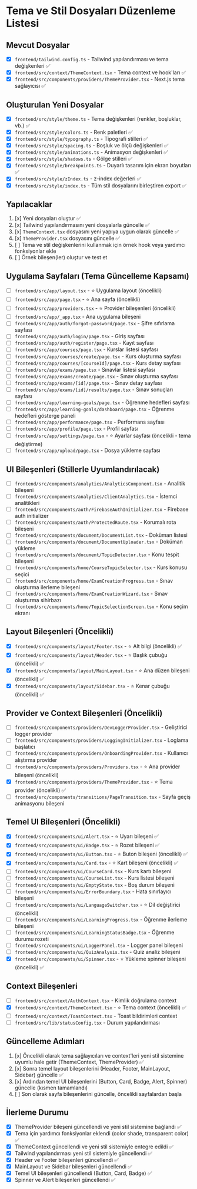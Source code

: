 # Tema ve Stil Dosyaları Düzenleme Listesi

## Mevcut Dosyalar

- [x] `frontend/tailwind.config.ts` - Tailwind yapılandırması ve tema değişkenleri ✅
- [x] `frontend/src/context/ThemeContext.tsx` - Tema context ve hook'ları ✅
- [x] `frontend/src/components/providers/ThemeProvider.tsx` - Next.js tema sağlayıcısı ✅

## Oluşturulan Yeni Dosyalar

- [x] `frontend/src/style/theme.ts` - Tema değişkenleri (renkler, boşluklar, vb.) ✅
- [x] `frontend/src/style/colors.ts` - Renk paletleri ✅
- [x] `frontend/src/style/typography.ts` - Tipografi stilleri ✅
- [x] `frontend/src/style/spacing.ts` - Boşluk ve ölçü değişkenleri ✅
- [x] `frontend/src/style/animations.ts` - Animasyon değişkenleri ✅
- [x] `frontend/src/style/shadows.ts` - Gölge stilleri ✅
- [x] `frontend/src/style/breakpoints.ts` - Duyarlı tasarım için ekran boyutları ✅
- [x] `frontend/src/style/zIndex.ts` - z-index değerleri ✅
- [x] `frontend/src/style/index.ts` - Tüm stil dosyalarını birleştiren export ✅

## Yapılacaklar

1. [x] Yeni dosyaları oluştur ✅
2. [x] Tailwind yapılandırmasını yeni dosyalarla güncelle ✅
3. [x] `ThemeContext.tsx` dosyasını yeni yapıya uygun olarak güncelle ✅
4. [x] `ThemeProvider.tsx` dosyasını güncelle ✅
5. [ ] Tema ve stil değişkenlerini kullanmak için örnek hook veya yardımcı fonksiyonlar ekle
6. [ ] Örnek bileşen(ler) oluştur ve test et

## Uygulama Sayfaları (Tema Güncelleme Kapsamı)

- [ ] `frontend/src/app/layout.tsx` - ⭐ Uygulama layout (öncelikli)
- [ ] `frontend/src/app/page.tsx` - ⭐ Ana sayfa (öncelikli)
- [ ] `frontend/src/app/providers.tsx` - ⭐ Provider bileşenleri (öncelikli)
- [ ] `frontend/src/app/_app.tsx` - Ana uygulama bileşeni
- [ ] `frontend/src/app/auth/forgot-password/page.tsx` - Şifre sıfırlama sayfası
- [ ] `frontend/src/app/auth/login/page.tsx` - Giriş sayfası
- [ ] `frontend/src/app/auth/register/page.tsx` - Kayıt sayfası
- [ ] `frontend/src/app/courses/page.tsx` - Kurslar listesi sayfası
- [ ] `frontend/src/app/courses/create/page.tsx` - Kurs oluşturma sayfası
- [ ] `frontend/src/app/courses/[courseId]/page.tsx` - Kurs detay sayfası
- [ ] `frontend/src/app/exams/page.tsx` - Sınavlar listesi sayfası
- [ ] `frontend/src/app/exams/create/page.tsx` - Sınav oluşturma sayfası
- [ ] `frontend/src/app/exams/[id]/page.tsx` - Sınav detay sayfası
- [ ] `frontend/src/app/exams/[id]/results/page.tsx` - Sınav sonuçları sayfası
- [ ] `frontend/src/app/learning-goals/page.tsx` - Öğrenme hedefleri sayfası
- [ ] `frontend/src/app/learning-goals/dashboard/page.tsx` - Öğrenme hedefleri gösterge paneli
- [ ] `frontend/src/app/performance/page.tsx` - Performans sayfası
- [ ] `frontend/src/app/profile/page.tsx` - Profil sayfası
- [ ] `frontend/src/app/settings/page.tsx` - ⭐ Ayarlar sayfası (öncelikli - tema değiştirme)
- [ ] `frontend/src/app/upload/page.tsx` - Dosya yükleme sayfası

## UI Bileşenleri (Stillerle Uyumlandırılacak)

- [ ] `frontend/src/components/analytics/AnalyticsComponent.tsx` - Analitik bileşeni
- [ ] `frontend/src/components/analytics/ClientAnalytics.tsx` - İstemci analitikleri
- [ ] `frontend/src/components/auth/FirebaseAuthInitializer.tsx` - Firebase auth initializer
- [ ] `frontend/src/components/auth/ProtectedRoute.tsx` - Korumalı rota bileşeni
- [ ] `frontend/src/components/document/DocumentList.tsx` - Doküman listesi
- [ ] `frontend/src/components/document/DocumentUploader.tsx` - Doküman yükleme
- [ ] `frontend/src/components/document/TopicDetector.tsx` - Konu tespit bileşeni
- [ ] `frontend/src/components/home/CourseTopicSelector.tsx` - Kurs konusu seçici
- [ ] `frontend/src/components/home/ExamCreationProgress.tsx` - Sınav oluşturma ilerleme bileşeni
- [ ] `frontend/src/components/home/ExamCreationWizard.tsx` - Sınav oluşturma sihirbazı
- [ ] `frontend/src/components/home/TopicSelectionScreen.tsx` - Konu seçim ekranı

## Layout Bileşenleri (Öncelikli)

- [x] `frontend/src/components/layout/Footer.tsx` - ⭐ Alt bilgi (öncelikli) ✅
- [x] `frontend/src/components/layout/Header.tsx` - ⭐ Başlık çubuğu (öncelikli) ✅
- [x] `frontend/src/components/layout/MainLayout.tsx` - ⭐ Ana düzen bileşeni (öncelikli) ✅
- [x] `frontend/src/components/layout/Sidebar.tsx` - ⭐ Kenar çubuğu (öncelikli) ✅

## Provider ve Context Bileşenleri (Öncelikli)

- [ ] `frontend/src/components/providers/DevLoggerProvider.tsx` - Geliştirici logger provider
- [ ] `frontend/src/components/providers/LoggingInitializer.tsx` - Loglama başlatıcı
- [ ] `frontend/src/components/providers/OnboardingProvider.tsx` - Kullanıcı alıştırma provider
- [ ] `frontend/src/components/providers/Providers.tsx` - ⭐ Ana provider bileşeni (öncelikli)
- [x] `frontend/src/components/providers/ThemeProvider.tsx` - ⭐ Tema provider (öncelikli) ✅
- [ ] `frontend/src/components/transitions/PageTransition.tsx` - Sayfa geçiş animasyonu bileşeni

## Temel UI Bileşenleri (Öncelikli)

- [x] `frontend/src/components/ui/Alert.tsx` - ⭐ Uyarı bileşeni ✅
- [x] `frontend/src/components/ui/Badge.tsx` - ⭐ Rozet bileşeni ✅
- [x] `frontend/src/components/ui/Button.tsx` - ⭐ Buton bileşeni (öncelikli) ✅
- [x] `frontend/src/components/ui/Card.tsx` - ⭐ Kart bileşeni (öncelikli) ✅
- [ ] `frontend/src/components/ui/CourseCard.tsx` - Kurs kartı bileşeni
- [ ] `frontend/src/components/ui/CourseList.tsx` - Kurs listesi bileşeni
- [ ] `frontend/src/components/ui/EmptyState.tsx` - Boş durum bileşeni
- [ ] `frontend/src/components/ui/ErrorBoundary.tsx` - Hata sınırlayıcı bileşeni
- [ ] `frontend/src/components/ui/LanguageSwitcher.tsx` - ⭐ Dil değiştirici (öncelikli)
- [ ] `frontend/src/components/ui/LearningProgress.tsx` - Öğrenme ilerleme bileşeni
- [ ] `frontend/src/components/ui/LearningStatusBadge.tsx` - Öğrenme durumu rozeti
- [ ] `frontend/src/components/ui/LoggerPanel.tsx` - Logger panel bileşeni
- [ ] `frontend/src/components/ui/QuizAnalysis.tsx` - Quiz analiz bileşeni
- [x] `frontend/src/components/ui/Spinner.tsx` - ⭐ Yükleme spinner bileşeni (öncelikli) ✅

## Context Bileşenleri

- [ ] `frontend/src/context/AuthContext.tsx` - Kimlik doğrulama context
- [x] `frontend/src/context/ThemeContext.tsx` - ⭐ Tema context (öncelikli) ✅
- [ ] `frontend/src/context/ToastContext.tsx` - Toast bildirimleri context
- [ ] `frontend/src/lib/statusConfig.tsx` - Durum yapılandırması

## Güncelleme Adımları

1. [x] Öncelikli olarak tema sağlayıcıları ve context'leri yeni stil sistemine uyumlu hale getir (ThemeContext, ThemeProvider) ✅
2. [x] Sonra temel layout bileşenlerini (Header, Footer, MainLayout, Sidebar) güncelle ✅
3. [x] Ardından temel UI bileşenlerini (Button, Card, Badge, Alert, Spinner) güncelle (kısmen tamamlandı)
4. [ ] Son olarak sayfa bileşenlerini güncelle, öncelikli sayfalardan başla

## İlerleme Durumu

- [x] ThemeProvider bileşeni güncellendi ve yeni stil sistemine bağlandı ✅
- [x] Tema için yardımcı fonksiyonlar eklendi (color shade, transparent color) ✅
- [x] ThemeContext güncellendi ve yeni stil sistemiyle entegre edildi ✅
- [x] Tailwind yapılandırması yeni stil sistemiyle güncellendi ✅
- [x] Header ve Footer bileşenleri güncellendi ✅
- [x] MainLayout ve Sidebar bileşenleri güncellendi ✅
- [x] Temel UI bileşenleri güncellendi (Button, Card, Badge) ✅
- [x] Spinner ve Alert bileşenleri güncellendi ✅ 